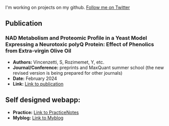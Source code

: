 I'm working on projects on my github. 
[Follow me on Twitter](https://x.com/Yusufrozimemet)

## Publication
### NAD Metabolism and Proteomic Profile in a Yeast Model Expressing a Neurotoxic polyQ Protein: Effect of Phenolics from Extra-virgin Olive Oil
- **Authors:** Vincenzetti, S, Rozimemet, Y, etc.
- **Journal/Conference:** preprints and MaxQuant summer school (the new revised version is being prepared for other journals)
- **Date:** February 2024
- **Link:** [Link to publication](https://www.preprints.org/manuscript/202402.1499/v1)

## Self designed webapp:
- **Practice:** [Link to PracticeNotes](https://www.meshiq.run.place/)
- **Myblog:** [Link to Myblog](https://myblog-cctp.onrender.com/)



